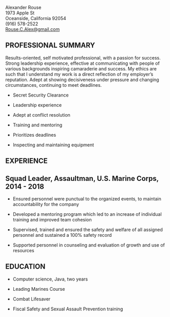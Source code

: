 Alexander Rouse\
1973 Apple St\
Oceanside, California 92054\
(916) 578-2522\
Rouse.C.Alex@gmail.com

PROFESSIONAL SUMMARY
---------

Results-oriented, self motivated professional, with a passion for success. Strong leadership experience, effective at communicating with people of various backgrounds inspiring camaraderie and success. My ethics are such that I understand my work is a direct reflection of my employer’s reputation. Adept at showing decisiveness under pressure and changing circumstances, continuing to meet deadlines.  

* Secret Security Clearance

* Leadership experience

* Adept at conflict resolution

* Training and mentoring

* Prioritizes deadlines

* Inspecting and maintaining equipment


EXPERIENCE
---------


Squad Leader, Assaultman, U.S. Marine Corps, 2014 - 2018  
---------
* Ensured personnel were punctual to the organized events, to maintain accountability for the company

* Developed a mentoring program which led to an increase of individual training and   improved team cohesion

* Supervised, trained and ensured the safety and welfare of all assigned personnel and sustained a 100% safety record

* Supported personnel in counseling and evaluation of growth and use of resources

EDUCATION
---------


* Computer science, Java, two years

* Leading Marines Course

* Combat Lifesaver
 
* Fiscal Safety and Sexual Assault Prevention training

	
 
